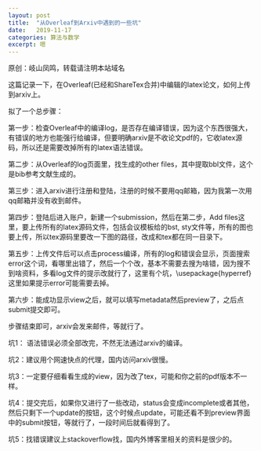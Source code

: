 ```yaml
---
layout: post
title:  "从Overleaf到Arxiv中遇到的一些坑"
date:   2019-11-17
categories: 算法与数学
excerpt: 嗯
---
```

<script type="text/javascript" src="http://cdn.mathjax.org/mathjax/latest/MathJax.js?config=TeX-AMS-MML_HTMLorMML"></script>

<script type="text/x-mathjax-config">
    MathJax.Hub.Config({
        tex2jax: {inlineMath: [['$', '$']]},
        messageStyle: "none"
    });
</script>

原创：岐山凤鸣，转载请注明本站域名

这篇记录一下，在Overleaf(已经和ShareTex合并)中编辑的latex论文，如何上传到arxiv上。

拟了一个总步骤：

第一步：检查Overleaf中的编译log，是否存在编译错误，因为这个东西很强大，有错误的地方也能强行给编译，但要明确arxiv是不收论文pdf的，它收latex源码，所以还是需要改掉所有的latex语法错误。

第二步：从Overleaf的log页面里，找生成的other files，其中提取bbl文件，这个是bib参考文献生成的。

第三步：进入arxiv进行注册和登陆，注册的时候不要用qq邮箱，因为我第一次用qq邮箱并没有收到邮件。

第四步：登陆后进入账户，新建一个submission，然后在第二步，Add files这里，要上传所有的latex源码文件，包括会议模板给的bst, sty文件等，所有的图也要上传，所以tex源码里要改一下图的路径，改成和tex都在同一目录下。

第五步：上传文件后可以点击process编译，所有的log和错误会显示，页面搜索error这个词，看哪里出错了，然后一个个改，基本不需要去搜为啥错，因为搜不到啥资料，多看log文件的提示改就行了，这里有个坑，\\usepackage\{hyperref\}这里如果提示error可能需要去掉。

第六步：能成功显示view之后，就可以填写metadata然后preview了，之后点submit提交即可。

步骤结束即可，arxiv会发来邮件，等就行了。

坑1： 语法错误必须全部改完，不然无法通过arxiv的编译。

坑2：建议用个网速快点的代理，国内访问arxiv很慢。

坑3：一定要仔细看看生成的view，因为改了tex，可能和你之前的pdf版本不一样。

坑4：提交完后，如果你又进行了一些改动，status会变成incomplete或者其他，然后只剩下一个update的按钮，这个时候点update，可能还看不到preview界面中的submit按钮，等就行了，一段时间后就看得到了。

坑5：找错误建议上stackoverflow找，国内外博客里相关的资料是很少的。
